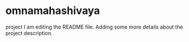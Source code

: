 # omnamahashivaya
project
I am editing the README file. Adding some more details about the project description.

